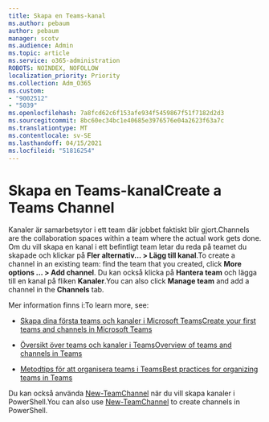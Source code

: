 ```yaml
---
title: Skapa en Teams-kanal
ms.author: pebaum
author: pebaum
manager: scotv
ms.audience: Admin
ms.topic: article
ms.service: o365-administration
ROBOTS: NOINDEX, NOFOLLOW
localization_priority: Priority
ms.collection: Adm_O365
ms.custom:
- "9002512"
- "5039"
ms.openlocfilehash: 7a8fcd62c6f153afe934f5459867f51f7182d2d3
ms.sourcegitcommit: 8bc60ec34bc1e40685e3976576e04a2623f63a7c
ms.translationtype: MT
ms.contentlocale: sv-SE
ms.lasthandoff: 04/15/2021
ms.locfileid: "51816254"
---
```

# <a name="create-a-teams-channel"></a><span data-ttu-id="bde10-102">Skapa en Teams-kanal</span><span class="sxs-lookup"><span data-stu-id="bde10-102">Create a Teams Channel</span></span>

<span data-ttu-id="bde10-103">Kanaler är samarbetsytor i ett team där jobbet faktiskt blir gjort.</span><span class="sxs-lookup"><span data-stu-id="bde10-103">Channels are the collaboration spaces within a team where the actual work gets done.</span></span> <span data-ttu-id="bde10-104">Om du vill skapa en kanal i ett befintligt team letar du reda på teamet du skapade och klickar på **Fler alternativ... > Lägg till kanal**.</span><span class="sxs-lookup"><span data-stu-id="bde10-104">To create a channel in an existing team: find the team that you created, click **More options ... > Add channel**.</span></span> <span data-ttu-id="bde10-105">Du kan också klicka på **Hantera team** och lägga till en kanal på fliken **Kanaler**.</span><span class="sxs-lookup"><span data-stu-id="bde10-105">You can also click **Manage team** and add a channel in the **Channels** tab.</span></span>

<span data-ttu-id="bde10-106">Mer information finns i:</span><span class="sxs-lookup"><span data-stu-id="bde10-106">To learn more, see:</span></span>

- [<span data-ttu-id="bde10-107">Skapa dina första teams och kanaler i Microsoft Teams</span><span class="sxs-lookup"><span data-stu-id="bde10-107">Create your first teams and channels in Microsoft Teams</span></span>](https://docs.microsoft.com/MicrosoftTeams/get-started-with-teams-create-your-first-teams-and-channels)

- [<span data-ttu-id="bde10-108">Översikt över teams och kanaler i Teams</span><span class="sxs-lookup"><span data-stu-id="bde10-108">Overview of teams and channels in Teams</span></span>](https://docs.microsoft.com/microsoftteams/teams-channels-overview)

- [<span data-ttu-id="bde10-109">Metodtips för att organisera teams i Teams</span><span class="sxs-lookup"><span data-stu-id="bde10-109">Best practices for organizing teams in Teams</span></span>](https://docs.microsoft.com/MicrosoftTeams/best-practices-organizing)

<span data-ttu-id="bde10-110">Du kan också använda [New-TeamChannel](https://docs.microsoft.com/powershell/module/teams/new-teamchannel?view=teams-ps) när du vill skapa kanaler i PowerShell.</span><span class="sxs-lookup"><span data-stu-id="bde10-110">You can also use [New-TeamChannel](https://docs.microsoft.com/powershell/module/teams/new-teamchannel?view=teams-ps) to create channels in PowerShell.</span></span> 
